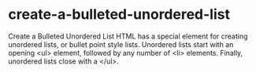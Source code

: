 # create-a-bulleted-unordered-list
Create a Bulleted Unordered List HTML has a special element for creating unordered lists, or bullet point style lists.  Unordered lists start with an opening &lt;ul> element, followed by any number of &lt;li> elements. Finally, unordered lists close with a &lt;/ul>.
